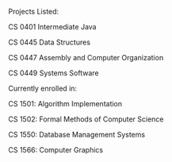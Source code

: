 Projects Listed:

CS 0401 Intermediate Java


CS 0445 Data Structures


CS 0447 Assembly and Computer Organization


CS 0449 Systems Software




Currently enrolled in:

CS 1501: Algorithm Implementation


CS 1502: Formal Methods of Computer Science


CS 1550: Database Management Systems


CS 1566: Computer Graphics
